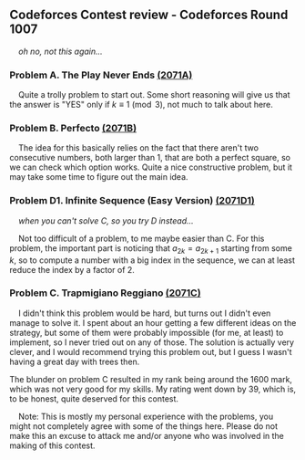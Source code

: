 ## Codeforces Contest review - Codeforces Round 1007

&nbsp;&nbsp;&nbsp;&nbsp;*oh no, not this again...*

### Problem A. The Play Never Ends [(2071A)](https://codeforces.com/contest/2071/problem/A)
&nbsp;&nbsp;&nbsp;&nbsp;Quite a trolly problem to start out. Some short reasoning will give us that the answer is "YES" only if $k \equiv 1 \pmod{3}$, not much to talk about here.

### Problem B. Perfecto [(2071B)](https://codeforces.com/contest/2071/problem/B)

&nbsp;&nbsp;&nbsp;&nbsp;The idea for this basically relies on the fact that there aren't two consecutive numbers, both larger than $1$, that are both a perfect square, so we can check which option works. Quite a nice constructive problem, but it may take some time to figure out the main idea.

### Problem D1. Infinite Sequence (Easy Version) [(2071D1)](https://codeforces.com/contest/2071/problem/D1)
&nbsp;&nbsp;&nbsp;&nbsp;*when you can't solve C, so you try D instead...*

&nbsp;&nbsp;&nbsp;&nbsp;Not too difficult of a problem, to me maybe easier than C. For this problem, the important part is noticing that $a_{2k} = a_{2k+1}$ starting from some $k,$ so to compute a number with a big index in the sequence, we can at least reduce the index by a factor of $2$.

### Problem C. Trapmigiano Reggiano [(2071C)](https://codeforces.com/contest/2071/problem/C)
&nbsp;&nbsp;&nbsp;&nbsp;I didn't think this problem would be hard, but turns out I didn't even manage to solve it. I spent about an hour getting a few different ideas on the strategy, but some of them were probably impossible (for me, at least) to implement, so I never tried out on any of those. The solution is actually very clever, and I would recommend trying this problem out, but I guess I wasn't having a great day with trees then.

The blunder on problem C resulted in my rank being around the $1600$ mark, which was not very good for my skills. My rating went down by $39$, which is, to be honest, quite deserved for this contest. 

&nbsp;&nbsp;&nbsp;&nbsp;Note: This is mostly my personal experience with the problems, you might not completely agree with some of the things here. Please do not make this an excuse to attack me and/or anyone who was involved in the making of this contest.
